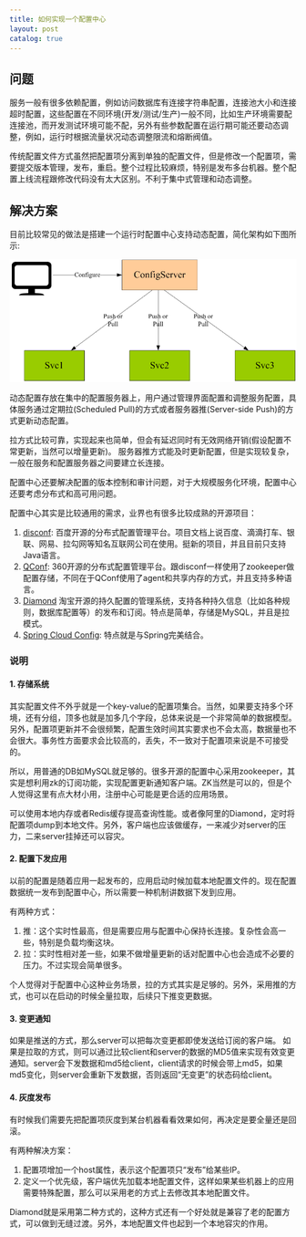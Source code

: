 ```yaml
---
title: 如何实现一个配置中心
layout: post
catalog: true
---
```



问题
----

服务一般有很多依赖配置，例如访问数据库有连接字符串配置，连接池大小和连接超时配置，这些配置在不同环境(开发/测试/生产)一般不同，比如生产环境需要配连接池，而开发测试环境可能不配，另外有些参数配置在运行期可能还要动态调整，例如，运行时根据流量状况动态调整限流和熔断阀值。


传统配置文件方式虽然把配置项分离到单独的配置文件，但是修改一个配置项，需要提交版本管理，发布，重启。整个过程比较麻烦，特别是发布多台机器。整个配置上线流程跟修改代码没有太大区别。不利于集中式管理和动态调整。


解决方案
-------


目前比较常见的做法是搭建一个运行时配置中心支持动态配置，简化架构如下图所示:

![服务配置中心](/img/in-post/config-center.png)

动态配置存放在集中的配置服务器上，用户通过管理界面配置和调整服务配置，具体服务通过定期拉(Scheduled Pull)的方式或者服务器推(Server-side Push)的方式更新动态配置。

拉方式比较可靠，实现起来也简单，但会有延迟同时有无效网络开销(假设配置不常更新，当然可以增量更新)。
服务器推方式能及时更新配置，但是实现较复杂，一般在服务和配置服务器之间要建立长连接。

配置中心还要解决配置的版本控制和审计问题，对于大规模服务化环境，配置中心还要考虑分布式和高可用问题。


配置中心其实是比较通用的需求，业界也有很多比较成熟的开源项目：

1. [disconf](https://github.com/knightliao/disconf): 百度开源的分布式配置管理平台。项目文档上说百度、滴滴打车、银联、网易、拉勾网等知名互联网公司在使用。挺新的项目，并且目前只支持Java语言。
2. [QConf](https://github.com/Qihoo360/QConf): 360开源的分布式配置管理平台。跟disconf一样使用了zookeeper做配置存储，不同在于QConf使用了agent和共享内存的方式，并且支持多种语言。
3. [Diamond](http://jm-blog.aliapp.com/?p=1588) 淘宝开源的持久配置的管理系统，支持各种持久信息（比如各种规则，数据库配置等）的发布和订阅。特点是简单，存储是MySQL，并且是拉模式。
4. [Spring Cloud Config](http://cloud.spring.io/spring-cloud-config/): 特点就是与Spring完美结合。


### 说明

#### 1. 存储系统

其实配置文件不外乎就是一个key-value的配置项集合。当然，如果要支持多个环境，还有分组，顶多也就是加多几个字段，总体来说是一个非常简单的数据模型。另外，配置项更新并不会很频繁，配置生效时间其实要求也不会太高，数据量也不会很大。事务性方面要求会比较高的，丢失，不一致对于配置项来说是不可接受的。

所以，用普通的DB如MySQL就足够的。很多开源的配置中心采用zookeeper，其实是想利用zk的订阅功能，实现配置更新通知客户端。ZK当然是可以的，但是个人觉得这里有点大材小用，注册中心可能是更合适的应用场景。

可以使用本地内存或者Redis缓存提高查询性能。或者像阿里的Diamond，定时将配置项dump到本地文件。另外，客户端也应该做缓存，一来减少对server的压力，二来server挂掉还可以容灾。

#### 2. 配置下发应用

以前的配置是随着应用一起发布的，应用启动时候加载本地配置文件的。现在配置数据统一发布到配置中心，所以需要一种机制讲数据下发到应用。

有两种方式：

1. 推：这个实时性最高，但是需要应用与配置中心保持长连接。复杂性会高一些，特别是负载均衡这块。
2. 拉：实时性相对差一些，如果不做增量更新的话对配置中心也会造成不必要的压力。不过实现会简单很多。

个人觉得对于配置中心这种业务场景，拉的方式其实是足够的。另外，采用推的方式，也可以在启动的时候全量拉取，后续只下推变更数据。

#### 3. 变更通知

如果是推送的方式，那么server可以把每次变更都即使发送给订阅的客户端。
如果是拉取的方式，则可以通过比较client和server的数据的MD5值来实现有效变更通知。server会下发数据和md5给client，client请求的时候会带上md5，如果md5变化，则server会重新下发数据，否则返回“无变更”的状态码给client。

#### 4. 灰度发布

有时候我们需要先把配置项灰度到某台机器看看效果如何，再决定是要全量还是回滚。

有两种解决方案：

1. 配置项增加一个host属性，表示这个配置项只“发布”给某些IP。
2. 定义一个优先级，客户端优先加载本地配置文件，这样如果某些机器上的应用需要特殊配置，那么可以采用老的方式上去修改其本地配置文件。

Diamond就是采用第二种方式的，这种方式还有一个好处就是兼容了老的配置方式，可以做到无缝过渡。另外，本地配置文件也起到一个本地容灾的作用。






